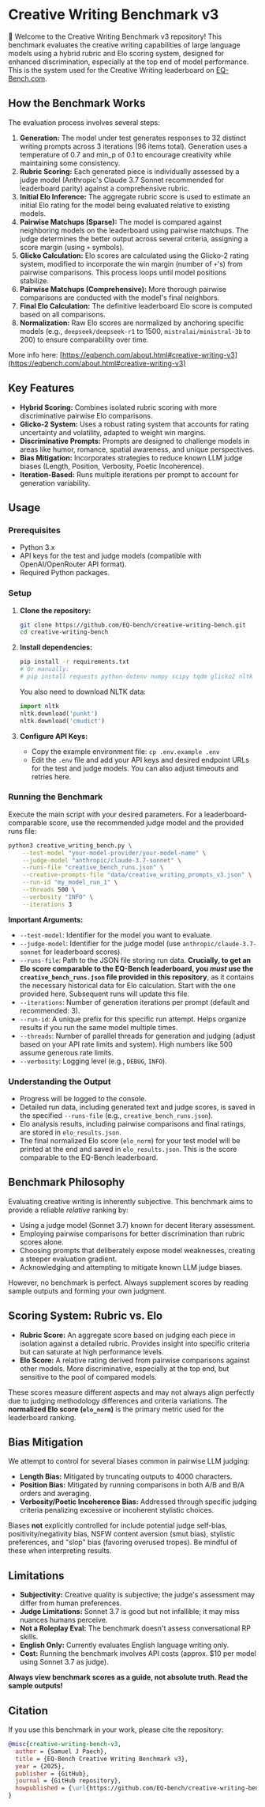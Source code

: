 # Creative Writing Benchmark v3

🎨 Welcome to the Creative Writing Benchmark v3 repository! This benchmark evaluates the creative writing capabilities of large language models using a hybrid rubric and Elo scoring system, designed for enhanced discrimination, especially at the top end of model performance. This is the system used for the Creative Writing leaderboard on [EQ-Bench.com](https://eqbench.com/creative_writing.html).

## How the Benchmark Works

The evaluation process involves several steps:

1.  **Generation:** The model under test generates responses to 32 distinct writing prompts across 3 iterations (96 items total). Generation uses a temperature of 0.7 and min_p of 0.1 to encourage creativity while maintaining some consistency.
2.  **Rubric Scoring:** Each generated piece is individually assessed by a judge model (Anthropic's Claude 3.7 Sonnet recommended for leaderboard parity) against a comprehensive rubric.
3.  **Initial Elo Inference:** The aggregate rubric score is used to estimate an initial Elo rating for the model being evaluated relative to existing models.
4.  **Pairwise Matchups (Sparse):** The model is compared against neighboring models on the leaderboard using pairwise matchups. The judge determines the better output across several criteria, assigning a score margin (using `+` symbols).
5.  **Glicko Calculation:** Elo scores are calculated using the Glicko-2 rating system, modified to incorporate the win margin (number of `+`'s) from pairwise comparisons. This process loops until model positions stabilize.
6.  **Pairwise Matchups (Comprehensive):** More thorough pairwise comparisons are conducted with the model's final neighbors.
7.  **Final Elo Calculation:** The definitive leaderboard Elo score is computed based on all comparisons.
8.  **Normalization:** Raw Elo scores are normalized by anchoring specific models (e.g., `deepseek/deepseek-r1` to 1500, `mistralai/ministral-3b` to 200) to ensure comparability over time.

More info here: [https://eqbench.com/about.html#creative-writing-v3](https://eqbench.com/about.html#creative-writing-v3)

## Key Features

*   **Hybrid Scoring:** Combines isolated rubric scoring with more discriminative pairwise Elo comparisons.
*   **Glicko-2 System:** Uses a robust rating system that accounts for rating uncertainty and volatility, adapted to weight win margins.
*   **Discriminative Prompts:** Prompts are designed to challenge models in areas like humor, romance, spatial awareness, and unique perspectives.
*   **Bias Mitigation:** Incorporates strategies to reduce known LLM judge biases (Length, Position, Verbosity, Poetic Incoherence).
*   **Iteration-Based:** Runs multiple iterations per prompt to account for generation variability.

## Usage

### Prerequisites

*   Python 3.x
*   API keys for the test and judge models (compatible with OpenAI/OpenRouter API format).
*   Required Python packages.

### Setup

1.  **Clone the repository:**
    ```bash
    git clone https://github.com/EQ-bench/creative-writing-bench.git
    cd creative-writing-bench
    ```

2.  **Install dependencies:**
    ```bash
    pip install -r requirements.txt
    # Or manually:
    # pip install requests python-dotenv numpy scipy tqdm glicko2 nltk joblib
    ```
    You also need to download NLTK data:
    ```python
    import nltk
    nltk.download('punkt')
    nltk.download('cmudict')
    ```

3.  **Configure API Keys:**
    *   Copy the example environment file: `cp .env.example .env`
    *   Edit the `.env` file and add your API keys and desired endpoint URLs for the test and judge models. You can also adjust timeouts and retries here.

### Running the Benchmark

Execute the main script with your desired parameters. For a leaderboard-comparable score, use the recommended judge model and the provided runs file:

```bash
python3 creative_writing_bench.py \
    --test-model "your-model-provider/your-model-name" \
    --judge-model "anthropic/claude-3.7-sonnet" \
    --runs-file "creative_bench_runs.json" \
    --creative-prompts-file "data/creative_writing_prompts_v3.json" \
    --run-id "my_model_run_1" \
    --threads 500 \
    --verbosity "INFO" \
    --iterations 3
```

**Important Arguments:**

*   `--test-model`: Identifier for the model you want to evaluate.
*   `--judge-model`: Identifier for the judge model (use `anthropic/claude-3.7-sonnet` for leaderboard scores).
*   `--runs-file`: Path to the JSON file storing run data. **Crucially, to get an Elo score comparable to the EQ-Bench leaderboard, you *must* use the `creative_bench_runs.json` file provided in this repository**, as it contains the necessary historical data for Elo calculation. Start with the one provided here. Subsequent runs will update this file.
*   `--iterations`: Number of generation iterations per prompt (default and recommended: 3).
*   `--run-id`: A unique prefix for this specific run attempt. Helps organize results if you run the same model multiple times.
*   `--threads`: Number of parallel threads for generation and judging (adjust based on your API rate limits and system). High numbers like 500 assume generous rate limits.
*   `--verbosity`: Logging level (e.g., `DEBUG`, `INFO`).

### Understanding the Output

*   Progress will be logged to the console.
*   Detailed run data, including generated text and judge scores, is saved in the specified `--runs-file` (e.g., `creative_bench_runs.json`).
*   Elo analysis results, including pairwise comparisons and final ratings, are stored in `elo_results.json`.
*   The final normalized Elo score (`elo_norm`) for your test model will be printed at the end and saved in `elo_results.json`. This is the score comparable to the EQ-Bench leaderboard.

## Benchmark Philosophy

Evaluating creative writing is inherently subjective. This benchmark aims to provide a reliable *relative* ranking by:

*   Using a judge model (Sonnet 3.7) known for decent literary assessment.
*   Employing pairwise comparisons for better discrimination than rubric scores alone.
*   Choosing prompts that deliberately expose model weaknesses, creating a steeper evaluation gradient.
*   Acknowledging and attempting to mitigate known LLM judge biases.

However, no benchmark is perfect. Always supplement scores by reading sample outputs and forming your own judgment.

## Scoring System: Rubric vs. Elo

*   **Rubric Score:** An aggregate score based on judging each piece in isolation against a detailed rubric. Provides insight into specific criteria but can saturate at high performance levels.
*   **Elo Score:** A relative rating derived from pairwise comparisons against other models. More discriminative, especially at the top end, but sensitive to the pool of compared models.

These scores measure different aspects and may not always align perfectly due to judging methodology differences and criteria variations. The **normalized Elo score (`elo_norm`)** is the primary metric used for the leaderboard ranking.

## Bias Mitigation

We attempt to control for several biases common in pairwise LLM judging:

*   **Length Bias:** Mitigated by truncating outputs to 4000 characters.
*   **Position Bias:** Mitigated by running comparisons in both A/B and B/A orders and averaging.
*   **Verbosity/Poetic Incoherence Bias:** Addressed through specific judging criteria penalizing excessive or incoherent stylistic choices.

Biases **not** explicitly controlled for include potential judge self-bias, positivity/negativity bias, NSFW content aversion (smut bias), stylistic preferences, and "slop" bias (favoring overused tropes). Be mindful of these when interpreting results.

## Limitations

*   **Subjectivity:** Creative quality is subjective; the judge's assessment may differ from human preferences.
*   **Judge Limitations:** Sonnet 3.7 is good but not infallible; it may miss nuances humans perceive.
*   **Not a Roleplay Eval:** The benchmark doesn't assess conversational RP skills.
*   **English Only:** Currently evaluates English language writing only.
*   **Cost:** Running the benchmark involves API costs (approx. $10 per model using Sonnet 3.7 as judge).

**Always view benchmark scores as a guide, not absolute truth. Read the sample outputs!**

## Citation

If you use this benchmark in your work, please cite the repository:

```bibtex
@misc{creative-writing-bench-v3,
  author = {Samuel J Paech},
  title = {EQ-Bench Creative Writing Benchmark v3},
  year = {2025},
  publisher = {GitHub},
  journal = {GitHub repository},
  howpublished = {\url{https://github.com/EQ-bench/creative-writing-bench}}
}
```